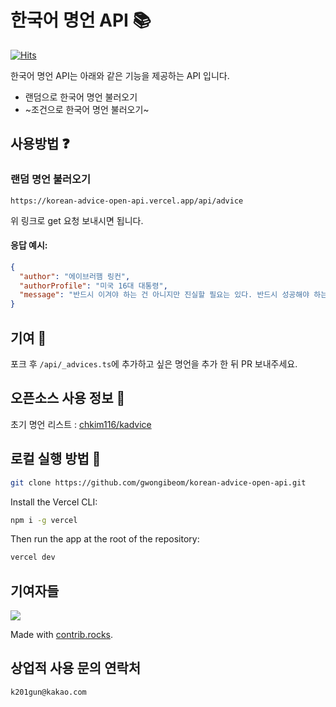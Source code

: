 # 한국어 명언 API 📚

[![Hits](https://hits.seeyoufarm.com/api/count/incr/badge.svg?url=https%3A%2F%2Fgithub.com%2Fgwongibeom%2Fkorean-advice-open-api&count_bg=%2379C83D&title_bg=%23555555&icon=&icon_color=%23E7E7E7&title=%EC%A1%B0%ED%9A%8C%EC%88%98&edge_flat=false)](https://hits.seeyoufarm.com)

한국어 명언 API는 아래와 같은 기능을 제공하는 API 입니다.

- 랜덤으로 한국어 명언 불러오기
- ~조건으로 한국어 명언 불러오기~

## 사용방법 ❓

### 랜덤 명언 불러오기

`https://korean-advice-open-api.vercel.app/api/advice`

위 링크로 get 요청 보내시면 됩니다.

#### 응답 예시:

```json
{
  "author": "에이브러햄 링컨",
  "authorProfile": "미국 16대 대통령",
  "message": "반드시 이겨야 하는 건 아니지만 진실할 필요는 있다. 반드시 성공해야 하는 건 아니지만, 소신을 가지고 살아야 할 필요는 있다."
}
```

## 기여 🤝

포크 후 `/api/_advices.ts`에 추가하고 싶은 명언을 추가 한 뒤 PR 보내주세요.

## 오픈소스 사용 정보 🙏

초기 명언 리스트 : [chkim116/kadvice](https://github.com/chkim116/kadvice)

## 로컬 실행 방법 🏃

```bash
git clone https://github.com/gwongibeom/korean-advice-open-api.git
```

Install the Vercel CLI:

```bash
npm i -g vercel
```

Then run the app at the root of the repository:

```bash
vercel dev
```


## 기여자들
<a href="https://github.com/gwongibeom/korean-advice-open-api/graphs/contributors">
  <img src="https://contrib.rocks/image?repo=gwongibeom/korean-advice-open-api" />
</a>

Made with [contrib.rocks](https://contrib.rocks).

## 상업적 사용 문의 연락처

```
k201gun@kakao.com
```

